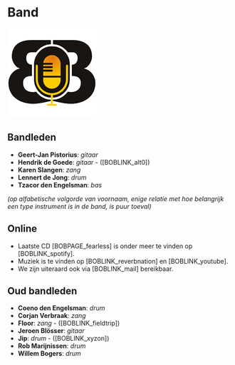 # Band

![Bunch of Bunk logo](images/BoB-logo.png#albumcover)

## Bandleden

- **Geert-Jan Pistorius**: *gitaar*
- **Hendrik de Goede**: *gitaar* - ([BOBLINK_alt0])
- **Karen Slangen**: *zang*
- **Lennert de Jong**: *drum*
- **Tzacor den Engelsman**: *bas*

*(op alfabetische volgorde van voornaam, enige relatie met hoe belangrijk een type instrument is in de band, is puur toeval)*

## Online

- Laatste CD [BOBPAGE_fearless] is onder meer te vinden op [BOBLINK_spotify].
- Muziek is te vinden op [BOBLINK_reverbnation] en [BOBLINK_youtube].
- We zijn uiteraard ook via [BOBLINK_mail] bereikbaar.

## Oud bandleden

- **Coeno den Engelsman**: *drum*
- **Corjan Verbraak**: *zang*
- **Floor**: *zang* - ([BOBLINK_fieldtrip])
- **Jeroen Blösser**: *gitaar*
- **Jip**: *drum* - ([BOBLINK_xyzon])
- **Rob Marijnissen**: *drum*
- **Willem Bogers**: *drum*
